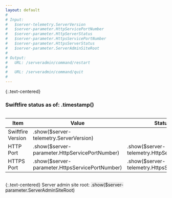 ```yaml
---
layout: default
#
# Input:
# 	$server-telemetry.ServerVersion
# 	$server-parameter.HttpServicePortNumber
# 	$server-parameter.HttpServerStatus
# 	$server-parameter.HttpsServicePortNumber
# 	$server-parameter.HttpsServerStatus
# 	$server-parameter.ServerAdminSiteRoot
#
# Output:
#	URL: /serveradmin/command/restart
#
#	URL: /serveradmin/command/quit
#
---
```

{:.text-centered}
### Swiftfire status as of: .timestamp()

<div class="status-table" style="overflow-x:auto;" markdown="1">

<table>
	<thead>
		<tr>
			<th>Item</th><th>Value</th><th>Status</th><th>Action</th>
		</tr>
	</thead>
	<tbody>
		<tr>
			<td>Swiftfire Version</td>
			<td>.show($server-telemetry.ServerVersion)</td>
			<td></td>
			<td>
				<div style="display:flex">
					<form method="post" action="/serveradmin/command/restart">
						<button type="submit">Restart</button>
					</form>
					<form method="post" action="/serveradmin/command/quit" style="margin-left:2em">
						<button type="submit">Quit</button>
					</form>
				</div>
			</td>
		</tr>
		<tr>
			<td>HTTP Port</td>
			<td>.show($server-parameter.HttpServicePortNumber)</td>
			<td>.show($server-telemetry.HttpServerStatus)</td>
			<td></td>
		</tr>
		<tr>
			<td>HTTPS Port</td>
			<td>.show($server-parameter.HttpsServicePortNumber)</td>
			<td>.show($server-telemetry.HttpsServerStatus)</td>
			<td></td>
		</tr>
	</tbody>
</table>

</div>

{:.text-centered}
Server admin site root: <span style="background-color:#eee">.show($server-parameter.ServerAdminSiteRoot)</span>
